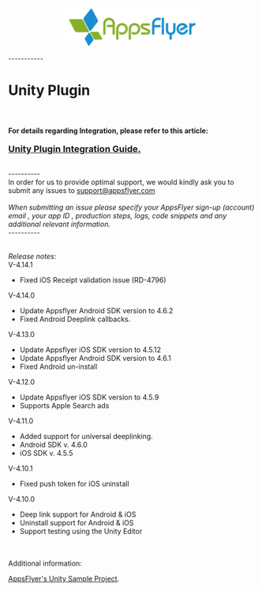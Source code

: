 
<p align="center">
  <img height="75" src="repository_assets/AF_color_medium.png" />
</p>
-----------


<h1>Unity Plugin</h1>

<br>
<h4>For details regarding Integration, please refer to this article:</h4>

<a href="https://support.appsflyer.com/hc/en-us/articles/213766183-Unity"><font size="4"><b>Unity Plugin Integration Guide.</b></font></a>


<br>----------<br>
In order for us to provide optimal support, we would kindly ask you to submit any issues to support@appsflyer.com<br><br>
*When submitting an issue please specify your AppsFlyer sign-up (account) email , your app ID , production steps, logs, code snippets and any additional relevant information.*<br>
----------<br>

<br>_Release notes_:<br>
V-4.14.1 <br>
- Fixed iOS Receipt validation issue (RD-4796) <br>

V-4.14.0 <br>
- Update Appsflyer Android SDK version to 4.6.2 <br>
- Fixed Android Deeplink callbacks. <br>

V-4.13.0 <br>
- Update Appsflyer iOS SDK version to 4.5.12 <br>
- Update Appsflyer Android SDK version to 4.6.1 <br>
- Fixed Android un-install <br>

V-4.12.0 <br>
- Update Appsflyer iOS SDK version to 4.5.9 <br>
- Supports Apple Search ads <br>

V-4.11.0<br>
- Added support for universal deeplinking. <br>
- Android SDK v. 4.6.0 <br>
- iOS SDK v. 4.5.5 <br>


V-4.10.1 <br>
- Fixed push token for iOS uninstall <br>

V-4.10.0 <br>
- Deep link support for Android & iOS <br>
- Uninstall support for Android & iOS <br>
- Support testing using the Unity Editor <br>


<br><br>
Additional information:<br>

[AppsFlyer's Unity Sample Project](https://github.com/AppsFlyerSDK/AppsFlyerUnitySampleApp).

